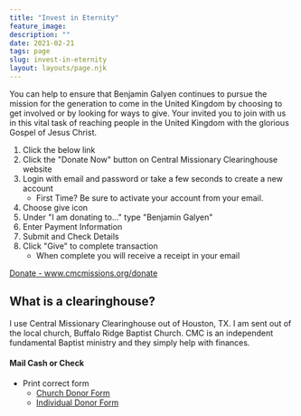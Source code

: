 ```yaml
---
title: "Invest in Eternity"
feature_image: 
description: ""
date: 2021-02-21
tags: page
slug: invest-in-eternity
layout: layouts/page.njk
---
```


You can help to ensure that Benjamin Galyen continues to pursue the mission for the generation to come in the United Kingdom by choosing to get involved or by looking for ways to give. Your invited you to join with us in this vital task of reaching people in the United Kingdom with the glorious Gospel of Jesus Christ.

1. Click the below link
2. Click the "Donate Now" button on Central Missionary Clearinghouse website
3. Login with email and password or take a few seconds to create a new account
    * First Time? Be sure to activate your account from your email.
4. Choose give icon
5. Under "I am donating to..." type "Benjamin Galyen"
6. Enter Payment Information
7. Submit and Check Details
8. Click "Give" to complete transaction
    * When complete you will receive a receipt in your email

<p><a target="_blank" href="https://cmcmissions.org/donate">Donate - www.cmcmissions.org/donate</a></p>

## What is a clearinghouse?

I use Central Missionary Clearinghouse out of Houston, TX.  I am sent out of the local church, Buffalo Ridge Baptist Church.  CMC is an independent fundamental Baptist ministry and they simply help with finances.

#### Mail Cash or Check

* Print correct form
  * <a target="_blank" href="https://drive.google.com/file/d/1eLAd08HiEbYQft0Z4dsDwc4aCnXBWJ01/view?usp=sharing">Church Donor Form</a>
  * <a target="_blank" href="https://drive.google.com/file/d/1MKahcTNaD09MLrohco59h-3y10X8Hh3S/view?usp=sharing">Individual Donor Form</a>
